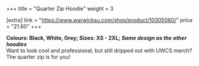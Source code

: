 +++
title = "Quarter Zip Hoodie"
weight = 3

[extra]
link = "https://www.warwicksu.com/shop/product/10305060/"
price = "21.60"
+++

**Colours: Black, White, Grey; Sizes: XS - 2XL; *Same design as the other hoodies***<br>
Want to look cool and professional, but still dripped out with UWCS merch? The quarter zip is for you!